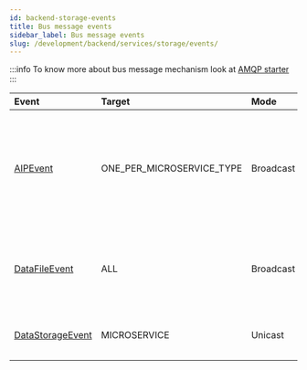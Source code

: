 ```yaml
---
id: backend-storage-events
title: Bus message events
sidebar_label: Bus message events
slug: /development/backend/services/storage/events/
---
```




:::info
To know more about bus message mechanism look at [AMQP starter](../../../framework/starters/amqp/)
:::

 | Event    | Target   | Mode    | Description     |
 | :----    | :----    | :------ | :-----------    |
 | [AIPEvent](https://github.com/RegardsOss/regards-storage/blob/master/storage-domain/src/main/java/fr/cnes/regards/modules/storage/domain/event/AIPEvent.java) | ONE_PER_MICROSERVICE_TYPE | Broadcast | Biggest granularity information event on what's happening on an AIP. If you need informations on each StorageDataFile. |
 | [DataFileEvent](https://github.com/RegardsOss/regards-storage/blob/master/storage-domain/src/main/java/fr/cnes/regards/modules/storage/domain/event/DataFileEvent.java) | ALL | Broadcast | Events mainly for rs-order, gives information on StorageDataFile granularity, not AIP. |
 | [DataStorageEvent](https://github.com/RegardsOss/regards-storage/blob/master/storage-domain/src/main/java/fr/cnes/regards/modules/storage/domain/event/DataStorageEvent.java) | MICROSERVICE | Unicast | Published when a file is stored, deleted or restored |

